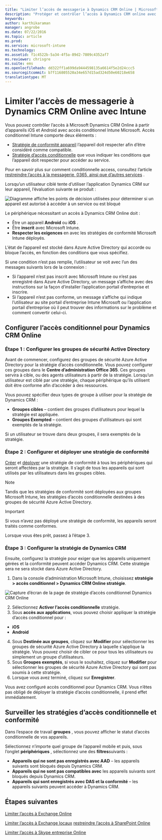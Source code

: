 ```yaml
---
title: "Limiter l’accès de messagerie à Dynamics CRM Online | Microsoft Intune"
description: "Protéger et contrôler l’accès à Dynamics CRM online avec accès conditionnel."
keywords: 
author: karthikaraman
manager: angrobe
ms.date: 07/22/2016
ms.topic: article
ms.prod: 
ms.service: microsoft-intune
ms.technology: 
ms.assetid: f1c4522b-5a34-4f5a-89d2-7809c4352af7
ms.reviewer: chrisgre
ms.suite: ems
ms.openlocfilehash: dd322ff1a699da9444598135a6614f5e2d24ccc5
ms.sourcegitcommit: b7f116805520a34e657d15ad324d50e60218e658
translationtype: MT
---
```

# Limiter l’accès de messagerie à Dynamics CRM Online avec Intune
Vous pouvez contrôler l’accès à Microsoft Dynamics CRM Online à partir d’appareils iOS et Android avec accès conditionnel Intune Microsoft.  Accès conditionnel Intune comporte deux éléments :
* [Stratégie de conformité appareil](introduction-to-device-compliance-policies-in-microsoft-intune.md) l’appareil doit respecter afin d’être considéré comme compatible.
* [Stratégie d’accès conditionnelle](restrict-access-to-email-and-o365-services-with-microsoft-intune.md) que vous indiquer les conditions que l’appareil doit respecter pour accéder au service.

Pour en savoir plus sur comment conditionnelle access, consultez l’article [restreindre l’accès à la messagerie, 0365, ainsi que d’autres services](restrict-access-to-email-and-o365-services-with-microsoft-intune.md) .

Lorsqu’un utilisateur ciblé tente d’utiliser l’application Dynamics CRM sur leur appareil, l’évaluation suivante se produit :

![Diagramme affiche les points de décision utilisées pour déterminer si un appareil est autorisé à accéder à un service ou est bloqué](../media/mdm-ca-dynamics-crm-flow-diagram.png)

Le périphérique nécessitant un accès à Dynamics CRM Online doit :
* Être un appareil **Android** ou **iOS** .
* Être **inscrit** avec Microsoft Intune.
* **Respecter les exigences** en avec les stratégies de conformité Microsoft Intune déployés.

L’état de l’appareil est stocké dans Azure Active Directory qui accorde ou bloque l’accès, en fonction des conditions que vous spécifiez.

Si une condition n’est pas remplie, l’utilisateur se voit avec l’un des messages suivants lors de la connexion :
* Si l’appareil n’est pas inscrit avec Microsoft Intune ou n’est pas enregistré dans Azure Active Directory, un message s’affiche avec des instructions sur la façon d’installer l’application portail d’entreprise et inscrire.
* Si l’appareil n’est pas conforme, un message s’affiche qui indique l’utilisateur au site portail d’entreprise Intune Microsoft ou l’application portail d’entreprise où il peut trouver des informations sur le problème et comment convertir celui-ci.

## Configurer l’accès conditionnel pour Dynamics CRM Online  
### Étape 1 : Configurer les groupes de sécurité Active Directory

Avant de commencer, configurez des groupes de sécurité Azure Active Directory pour la stratégie d’accès conditionnelle. Vous pouvez configurer ces groupes dans le **Centre d’administration Office 365**. Ces groupes servira à cible, ou des agents utilisateurs à partir de la stratégie. Lorsqu’un utilisateur est ciblé par une stratégie, chaque périphérique qu’ils utilisent doit être conforme afin d’accéder à des ressources.

Vous pouvez spécifier deux types de groupe à utiliser pour la stratégie de Dynamics CRM :
* **Groupes cibles** – contient des groupes d’utilisateurs pour lequel la stratégie est appliquée.
* **Groupes Exempted** – contient des groupes d’utilisateurs qui sont exemptés de la stratégie.

Si un utilisateur se trouve dans deux groupes, il sera exemptés de la stratégie.

### Étape 2 : Configurer et déployer une stratégie de conformité
[Créer](create-a-device-compliance-policy-in-microsoft-intune.md) et [déployer](deploy-and-monitor-a-device-compliance-policy-in-microsoft-intune.md) une stratégie de conformité à tous les périphériques qui seront affectées par la stratégie. Il s’agit de tous les appareils qui sont utilisés par les utilisateurs dans les groupes cibles.

> [!NOTE]
> Tandis que les stratégies de conformité sont déployées aux groupes Microsoft Intune, les stratégies d’accès conditionnelle destinées à des groupes de sécurité Azure Active Directory.

> [!IMPORTANT]
> Si vous n’avez pas déployé une stratégie de conformité, les appareils seront traités comme conformes.

Lorsque vous êtes prêt, passez à l’étape 3.
### Étape 3 : Configurer la stratégie de Dynamics CRM
Ensuite, configurez la stratégie pour exiger que les appareils uniquement gérées et la conformité peuvent accéder Dynamics CRM. Cette stratégie sera ne sera stocké dans Azure Active Directory.

1.  Dans la console d’administration Microsoft Intune, choisissez **stratégie > accès conditionnel > Dynamics CRM Online stratégie**.

  ![Capture d’écran de la page de stratégie d’accès conditionnel Dynamics CRM Online](../media/mdm-ca-dynamics-crm-policy-configuration.png)

2.  Sélectionnez **Activer l’accès conditionnelle** stratégie.
3.  Sous **accès aux applications**, vous pouvez choisir appliquer la stratégie d’accès conditionnel pour :
  * **iOS**
  * **Android**
4.  Sous **Destinée aux groupes**, cliquez sur **Modifier** pour sélectionner les groupes de sécurité Azure Active Directory à laquelle s’applique la stratégie. Vous pouvez choisir de cibler ce pour tous les utilisateurs ou simplement un groupe d’utilisateurs.
5.  Sous **Groupes exemptés**, si vous le souhaitez, cliquez sur **Modifier** pour sélectionner les groupes de sécurité Azure Active Directory qui sont pas soumis à cette stratégie.
6.  Lorsque vous avez terminé, cliquez sur **Enregistrer**.

Vous avez configuré accès conditionnel pour Dynamics CRM. Vous n’êtes pas obligé de déployer la stratégie d’accès conditionnelle, il prend effet immédiatement.
##  Surveiller les stratégies d’accès conditionnelle et conformité

Dans l’espace de travail **groupes** , vous pouvez afficher le statut d’accès conditionnelle de vos appareils.

Sélectionnez n’importe quel groupe de l’appareil mobile et puis, sous l’onglet **périphériques** , sélectionnez une des **filtres**suivants :
* **Appareils qui ne sont pas enregistrés avec AAD** – les appareils suivants sont bloqués depuis Dynamics CRM.
* **Appareils qui ne sont pas compatibles avec** les appareils suivants sont bloqués depuis Dynamics CRM.
* **Appareils qui sont enregistrés avec DAS et la conformité** – les appareils suivants peuvent accéder à Dynamics CRM.

##  Étapes suivantes
[Limiter l’accès à Exchange Online](restrict-access-to-exchange-online-with-microsoft-intune.md)

[Limiter l’accès à Exchange locaux](restrict-access-to-exchange-onpremises-with-microsoft-intune.md)
[restreindre l’accès à SharePoint Online](restrict-access-to-sharepoint-online-with-microsoft-intune.md)

[Limiter l’accès à Skype entreprise Online](restrict-access-to-skype-for-business-online-with-microsoft-intune.md)
